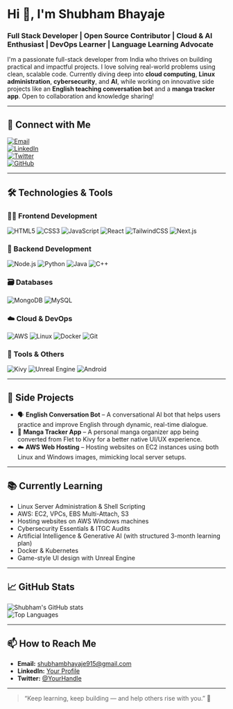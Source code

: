 # Hi 👋, I'm Shubham Bhayaje

### Full Stack Developer | Open Source Contributor | Cloud & AI Enthusiast | DevOps Learner | Language Learning Advocate

I'm a passionate full-stack developer from India who thrives on building practical and impactful projects. I love solving real-world problems using clean, scalable code. Currently diving deep into **cloud computing**, **Linux administration**, **cybersecurity**, and **AI**, while working on innovative side projects like an **English teaching conversation bot** and a **manga tracker app**. Open to collaboration and knowledge sharing!

---

## 🔗 Connect with Me

[![Email](https://img.shields.io/badge/Email-shubhambhayaje915@gmail.com-red?style=flat&logo=gmail)](mailto:shubhambhayaje915@gmail.com)  
[![LinkedIn](https://img.shields.io/badge/LinkedIn-Shubham_Bhayaje-blue?style=flat&logo=linkedin)](YOUR_LINKEDIN_PROFILE)  
[![Twitter](https://img.shields.io/badge/Twitter-@YourHandle-blue?style=flat&logo=twitter)](YOUR_TWITTER_PROFILE)  
[![GitHub](https://img.shields.io/badge/GitHub-ShubhamBhayaje-black?style=flat&logo=github)](YOUR_GITHUB_PROFILE)

---

## 🛠️ Technologies & Tools

### 👨‍💻 Frontend Development
![HTML5](https://img.shields.io/badge/-HTML5-E34F26?style=flat&logo=html5&logoColor=white)
![CSS3](https://img.shields.io/badge/-CSS3-1572B6?style=flat&logo=css3)
![JavaScript](https://img.shields.io/badge/-JavaScript-F7DF1E?style=flat&logo=javascript&logoColor=black)
![React](https://img.shields.io/badge/-React-61DAFB?style=flat&logo=react)
![TailwindCSS](https://img.shields.io/badge/-TailwindCSS-38B2AC?style=flat&logo=tailwind-css)
![Next.js](https://img.shields.io/badge/-Next.js-000000?style=flat&logo=next.js)

### 🔧 Backend Development
![Node.js](https://img.shields.io/badge/-Node.js-339933?style=flat&logo=node.js)
![Python](https://img.shields.io/badge/-Python-3776AB?style=flat&logo=python)
![Java](https://img.shields.io/badge/-Java-007396?style=flat&logo=java)
![C++](https://img.shields.io/badge/-C++-00599C?style=flat&logo=c%2B%2B)

### 🗃️ Databases
![MongoDB](https://img.shields.io/badge/-MongoDB-47A248?style=flat&logo=mongodb)
![MySQL](https://img.shields.io/badge/-MySQL-4479A1?style=flat&logo=mysql)

### ☁️ Cloud & DevOps
![AWS](https://img.shields.io/badge/-AWS-232F3E?style=flat&logo=amazon-aws)
![Linux](https://img.shields.io/badge/-Linux-FCC624?style=flat&logo=linux)
![Docker](https://img.shields.io/badge/-Docker-2496ED?style=flat&logo=docker)
![Git](https://img.shields.io/badge/-Git-F05032?style=flat&logo=git)

### 📱 Tools & Others
![Kivy](https://img.shields.io/badge/-Kivy-000000?style=flat&logo=python)
![Unreal Engine](https://img.shields.io/badge/-Unreal%20Engine-0E1128?style=flat&logo=unrealengine)
![Android](https://img.shields.io/badge/-Android-3DDC84?style=flat&logo=android)

---

## 🧪 Side Projects

- 🗣️ **English Conversation Bot** – A conversational AI bot that helps users practice and improve English through dynamic, real-time dialogue.
- 📖 **Manga Tracker App** – A personal manga organizer app being converted from Flet to Kivy for a better native UI/UX experience.
- ☁️ **AWS Web Hosting** – Hosting websites on EC2 instances using both Linux and Windows images, mimicking local server setups.

---

## 📚 Currently Learning

- Linux Server Administration & Shell Scripting  
- AWS: EC2, VPCs, EBS Multi-Attach, S3  
- Hosting websites on AWS Windows machines  
- Cybersecurity Essentials & ITGC Audits  
- Artificial Intelligence & Generative AI (with structured 3-month learning plan)  
- Docker & Kubernetes  
- Game-style UI design with Unreal Engine

---

## 📈 GitHub Stats

![Shubham's GitHub stats](https://github-readme-stats.vercel.app/api?username=YOUR_USERNAME&show_icons=true&theme=radical)  
![Top Languages](https://github-readme-stats.vercel.app/api/top-langs/?username=YOUR_USERNAME&layout=compact&theme=radical)

---

## 📫 How to Reach Me

- **Email:** [shubhambhayaje915@gmail.com](mailto:shubhambhayaje915@gmail.com)  
- **LinkedIn:** [Your Profile](#)  
- **Twitter:** [@YourHandle](#)

---

> “Keep learning, keep building — and help others rise with you.” 🚀

